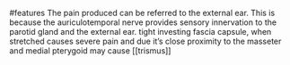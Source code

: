 #features 
	The pain produced can be referred to the external ear. This is because the auriculotemporal nerve provides sensory innervation to the parotid gland and the external ear.
	tight investing fascia capsule, when stretched causes severe pain and due it’s close proximity to the masseter and medial pterygoid may cause [[trismus]]
	